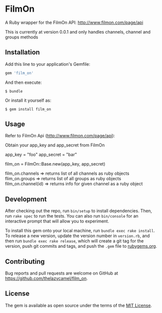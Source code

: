 # FilmOn

A Ruby wrapper for the FilmOn API: http://www.filmon.com/page/api

This is currently at version 0.0.1 and only handles channels, channel
and groups methods


## Installation

Add this line to your application's Gemfile:

```ruby
gem 'film_on'
```

And then execute:

    $ bundle

Or install it yourself as:

    $ gem install film_on

## Usage

Refer to FilmOn Api (http://www.filmon.com/page/api):

Obtain your app_key and app_secret from FilmOn 

app_key = "foo"
app_secret = "bar"

film_on = FilmOn::Base.new(app_key, app_secret)

film_on.channels => returns list of all channels as ruby objects
flim_on.groups => returns list of all groups as ruby objects
film_on.channel(id) => returns info for given channel as a ruby object

## Development

After checking out the repo, run `bin/setup` to install dependencies. Then, run `rake spec` to run the tests. You can also run `bin/console` for an interactive prompt that will allow you to experiment.

To install this gem onto your local machine, run `bundle exec rake install`. To release a new version, update the version number in `version.rb`, and then run `bundle exec rake release`, which will create a git tag for the version, push git commits and tags, and push the `.gem` file to [rubygems.org](https://rubygems.org).

## Contributing

Bug reports and pull requests are welcome on GitHub at https://github.com/thelazycamel/film_on.


## License

The gem is available as open source under the terms of the [MIT License](http://opensource.org/licenses/MIT).

